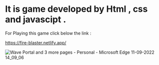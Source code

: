 # It is game developed by Html , css and javascipt .

For Playing this game click below the link :

https://fire-blaster.netlify.app/

![Wave Portal and 3 more pages - Personal - Microsoft​ Edge 11-09-2022 14_09_06](https://user-images.githubusercontent.com/75687649/189519330-3316142e-a963-41bf-8dc2-385422ed2e1c.jpg)






